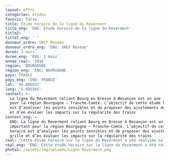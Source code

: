 ```yaml
---
layout: offre
categories: etudex
favoris: false
title: Etude horaire de la ligne du Revermont
title_eng: 'ENG: Etude horaire de la ligne du Revermont'
title2: ' '
title2_eng: ' '
donneur_ordre: SNCF Réseau
donneur_ordre_eng: 'ENG: SNCF Réseau'
duree: 2 mois
duree_eng: 'ENG: 2 mois'
annee_real: '2016'
region: 'BOURGOGNE  '
region_eng: 'ENG: BOURGOGNE  '
pays: FRANCE
pays_eng: 'ENG: FRANCE'
lat: '46.866937'
long: '5.691565'
context: >-
  La ligne du Revermont reliant Bourg en Bresse à Besançon est un axe important
  pour la région Bourgogne – Franche-Comté. L’objectif de cette étude horaire
  est d’analyser les points sensibles et de proposer des ajustements de grille
  et d’en évaluer les impacts sur la régularité des trains
context_eng: >-
  ENG: La ligne du Revermont reliant Bourg en Bresse à Besançon est un axe
  important pour la région Bourgogne – Franche-Comté. L’objectif de cette étude
  horaire est d’analyser les points sensibles et de proposer des ajustements de
  grille et d’en évaluer les impacts sur la régularité des trains
real: "Cette étude horaire sur la ligne du Revermont a été réalisée selon les étapes suivantes :\r\n\n•\tAnalyse détaillée des différents points de conflit relevés sur l’axe\r\n\n•\tCalcul des marges et marges à voie libre à chaque point de conflit\r\n\n•\tAmélioration de la situation actuelle par modification horaire\r\n\n•\tEvaluation des impacts sur la régularité par la réalisation de tests de robustesse"
real_eng: "ENG: Cette étude horaire sur la ligne du Revermont a été réalisée selon les étapes suivantes :\r\n\n•\tAnalyse détaillée des différents points de conflit relevés sur l’axe\r\n\n•\tCalcul des marges et marges à voie libre à chaque point de conflit\r\n\n•\tAmélioration de la situation actuelle par modification horaire\r\n\n•\tEvaluation des impacts sur la régularité par la réalisation de tests de robustesse"
photo1: /assets/img/uploads/Ligne Revermont.png
---
```


